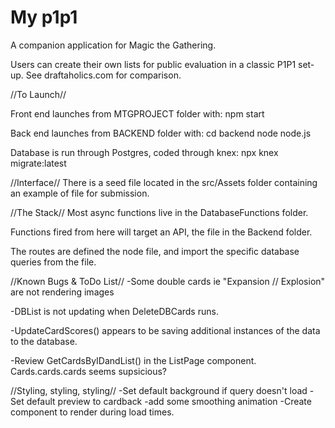 # My p1p1

A companion application for Magic the Gathering.

Users can create their own lists for public evaluation in a classic P1P1 set-up. See draftaholics.com for comparison.


//To Launch//

Front end launches from MTGPROJECT folder with:
npm start 

Back end launches from BACKEND folder with:
cd backend
node node.js

Database is run through Postgres, coded through knex:
npx knex migrate:latest


//Interface//
There is a seed file located in the src/Assets folder containing an example of file for submission. 



//The Stack//
Most async functions live in the DatabaseFunctions folder.

Functions fired from here will target an API, the <node> file in the Backend folder.

The routes are defined the node file, and import the specific database queries from the <queries> file. 


//Known Bugs & ToDo List//
-Some double cards ie "Expansion // Explosion" are not rendering images

-DBList is not updating when DeleteDBCards runs. 

-UpdateCardScores() appears to be saving additional instances of the data to the database.

-Review GetCardsByIDandList() in the ListPage component. Cards.cards.cards seems supsicious?

//Styling, styling, styling//
-Set default background if query doesn't load
-Set default preview to cardback
  -add some smoothing animation
-Create <Loading /> component to render during load times. 
